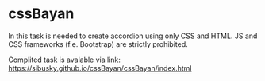 # cssBayan

In this task is needed to create accordion using only CSS and HTML. JS and CSS frameworks (f.e. Bootstrap) are strictly prohibited.    

Complited task is avalable via link: https://sibusky.github.io/cssBayan/cssBayan/index.html   